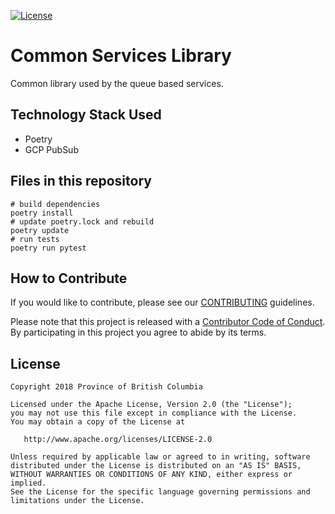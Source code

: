 
[![License](https://img.shields.io/badge/License-Apache%202.0-blue.svg)](LICENSE)


# Common Services Library

Common library used by the queue based services.

## Technology Stack Used
* Poetry
* GCP PubSub


## Files in this repository
```
# build dependencies
poetry install
# update poetry.lock and rebuild
poetry update
# run tests
poetry run pytest
```

## How to Contribute

If you would like to contribute, please see our [CONTRIBUTING](./CONTRIBUTING.md) guidelines.

Please note that this project is released with a [Contributor Code of Conduct](./CODE_OF_CONDUCT.md). 
By participating in this project you agree to abide by its terms.

## License

    Copyright 2018 Province of British Columbia

    Licensed under the Apache License, Version 2.0 (the "License");
    you may not use this file except in compliance with the License.
    You may obtain a copy of the License at

       http://www.apache.org/licenses/LICENSE-2.0

    Unless required by applicable law or agreed to in writing, software
    distributed under the License is distributed on an "AS IS" BASIS,
    WITHOUT WARRANTIES OR CONDITIONS OF ANY KIND, either express or implied.
    See the License for the specific language governing permissions and
    limitations under the License.
